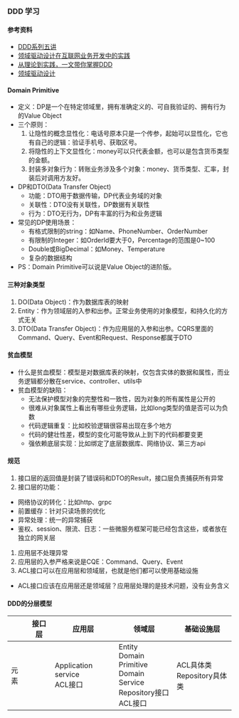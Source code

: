 ### DDD 学习

#### 参考资料
* [DDD系列五讲](https://tech.taobao.org/news/wden4k)
* [领域驱动设计在互联网业务开发中的实践](https://tech.meituan.com/2017/12/22/ddd-in-practice.html)
* [从理论到实践，一文带你掌握DDD](https://mp.weixin.qq.com/s/x4HjK8t6mPAg1vQWa3PrSg)
* [领域驱动设计](https://book.douban.com/subject/35728308/)

#### Domain Primitive
* 定义：DP是一个在特定领域里，拥有准确定义的、可自我验证的、拥有行为的Value Object
* 三个原则：
  1. 让隐性的概念显性化：电话号原本只是一个传参，起始可以显性化，它也有自己的逻辑：验证手机号、获取区号。
  1. 将隐性的上下文显性化：money可以只代表金额，也可以是包含货币类型的金额。
  1. 封装多对象行为：转账业务涉及多个对象：money、货币类型、汇率，封装后对调用方友好。
* DP和DTO(Data Transfer Object)
  * 功能：DTO用于数据传输，DP代表业务域的对象
  * 关联性：DTO没有关联性，DP数据有关联性
  * 行为：DTO无行为，DP有丰富的行为和业务逻辑
* 常见的DP使用场景：
  * 有格式限制的string：如Name、PhoneNumber、OrderNumber
  * 有限制的Integer：如OrderId要大于0，Percentage的范围是0~100
  * Double或BigDecimal：如Money、Temperature
  * 复杂的数据结构  
* PS：Domain Primitive可以说是Value Object的进阶版。

#### 三种对象类型
1. DO(Data Object)：作为数据库表的映射
1. Entity：作为领域层的入参和出参。正常业务使用的对象模型，和持久化的方式无关
1. DTO(Data Transfer Object)：作为应用层的入参和出参。CQRS里面的Command、Query、Event和Request、Response都属于DTO

#### 贫血模型
* 什么是贫血模型：模型是对数据库表的映射，仅包含实体的数据和属性，而业务逻辑都分散在service、controller、utils中
* 贫血模型的缺陷：
  * 无法保护模型对象的完整性和一致性，因为对象的所有属性是公开的
  * 很难从对象属性上看出有哪些业务逻辑，比如long类型的值是否可以为负数
  * 代码逻辑重复：比如校验逻辑很容易出现在多个地方
  * 代码的健壮性差，模型的变化可能导致从上到下的代码都要变更
  * 强依赖底层实现：比如绑定了底层数据库、网络协议、第三方api

#### 规范
1. 接口层的返回值是封装了错误码和DTO的Result，接口层负责捕获所有异常
1. 接口层的功能：
  * 网络协议的转化：比如http、grpc
  * 前置缓存：针对只读场景的优化
  * 异常处理：统一的异常捕获
  * 鉴权、session、限流、日志：一些微服务框架可能已经包含这些，或者放在独立的网关层
1. 应用层不处理异常
1. 应用层的入参严格来说是CQE：Command、Query、Event
1. ACL接口可以在应用层和领域层，也就是他们都可以使用基础设施
  * ACL接口应该在应用层还是领域层？应用层处理的是技术问题，没有业务含义

#### DDD的分层模型

| |接口层|应用层|领域层|基础设施层|
|---|---|---|---|---|
|元素|  | Application service<br/>ACL接口 | Entity <br/>Domain Primitive<br/>Domain Service<br/>Repository接口<br/>ACL接口 | ACL具体类<br/>Repository具体类 |


